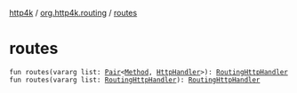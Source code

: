 [http4k](../index.md) / [org.http4k.routing](index.md) / [routes](./routes.md)

# routes

`fun routes(vararg list: `[`Pair`](https://kotlinlang.org/api/latest/jvm/stdlib/kotlin/-pair/index.html)`<`[`Method`](../org.http4k.core/-method/index.md)`, `[`HttpHandler`](../org.http4k.core/-http-handler.md)`>): `[`RoutingHttpHandler`](-routing-http-handler/index.md)
`fun routes(vararg list: `[`RoutingHttpHandler`](-routing-http-handler/index.md)`): `[`RoutingHttpHandler`](-routing-http-handler/index.md)